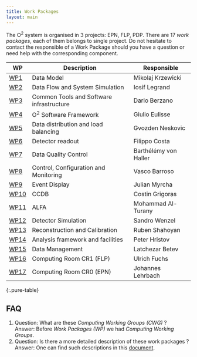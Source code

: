 ```yaml
---
title: Work Packages
layout: main
---
```


The  O<sup>2</sup> system is organised in 3 projects: EPN, FLP, PDP. There are 17 _work packages_, each of them belongs to single project. Do not hesitate to contact the responsible of a Work Package should you have a question or need help with the corresponding component.


| WP      | Description | Responsible |
|---------|-------------|-------------|
| [WP1](https://alice-o2.web.cern.ch/content/cwg4)  | Data Model | Mikolaj Krzewicki |
| [WP2](https://alice-o2.web.cern.ch/node/143)  | Data Flow and System Simulation | Iosif Legrand |
| [WP3](https://alice-o2.web.cern.ch/content/cwg11)  | Common Tools and Software infrastructure | Dario Berzano |
| [WP4](https://alice-o2.web.cern.ch/content/cwg13)  | O<sup>2</sup> Software Framework | Giulio Eulisse |
| [WP5](https://alice-o2.web.cern.ch/node/144)  | Data distribution and load balancing | Gvozden Neskovic |
| [WP6](https://alice-o2.web.cern.ch/node/145)  | Detector readout | Filippo Costa |
| [WP7](https://alice-o2.web.cern.ch/content/cwg9) | Data Quality Control | Barthélémy von Haller |
| [WP8](https://alice-o2.web.cern.ch/content/cwg10)  | Control, Configuration and Monitoring | Vasco Barroso |
| [WP9](https://alice-o2.web.cern.ch/node/146)  | Event Display | Julian Myrcha |
| [WP10](https://alice-o2.web.cern.ch/node/147) | CCDB | Costin Grigoras |
| [WP11](https://alice-o2.web.cern.ch/node/148) | ALFA | Mohammad Al-Turany |
| [WP12](https://alice-o2.web.cern.ch/content/cwg8) | Detector Simulation | Sandro Wenzel |
| [WP13](https://alice-o2.web.cern.ch/content/cwg67) | Reconstruction and Calibration | Ruben Shahoyan |
| [WP14](https://alice-o2.web.cern.ch/node/149) | Analysis framework and facilities | Peter Hristov |
| [WP15](https://alice-o2.web.cern.ch/node/150) | Data Management | Latchezar Betev |
| [WP16](https://alice-o2.web.cern.ch/node/151) | Computing Room CR1 (FLP) | Ulrich Fuchs |
| [WP17](https://alice-o2.web.cern.ch/node/152) | Computing Room CR0 (EPN)| Johannes Lehrbach |
{:.pure-table}
<br/>

FAQ
---
1. Question: What are these _Computing Working Groups (CWG)_ ? <br>
   Answer: Before _Work Packages (WP)_ we had _Computing Working Groups_.
2. Question: Is there a more detailed description of these work packages ? <br>
   Answer: One can find such descriptions in this [document](https://docs.google.com/document/d/1D2U1xr1QNEaRiP3nezYcsrfti0cnBuDmjtHH).
